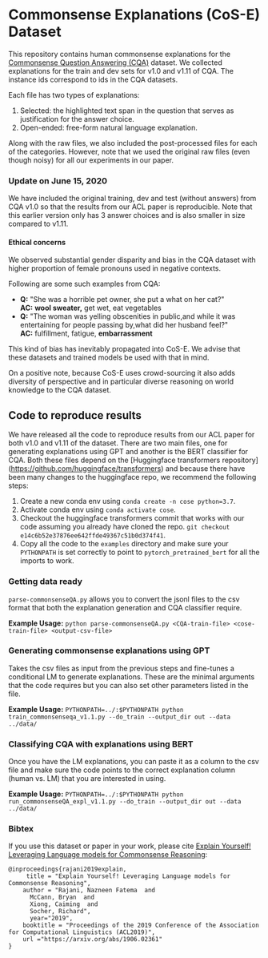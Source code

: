 # Commonsense Explanations (CoS-E) Dataset

This repository contains human commonsense explanations for the [Commonsense Question Answering (CQA)](https://www.tau-nlp.org/commonsenseqa) dataset. We collected explanations for the train and dev sets for v1.0 and v1.11 of CQA. The instance ids correspond to ids in the CQA datasets.

Each file has two types of explanations:
1. Selected: the highlighted text span in the question that serves as justification for the answer choice.
2. Open-ended: free-form natural language explanation.

Along with the raw files, we also included the post-processed files for each of the categories. However, note that we used the original raw files (even though noisy) for all our experiments in our paper.

### Update on June 15, 2020
We have included the original training, dev and test (without answers) from CQA v1.0 so that the results from our ACL paper is reproducible. Note that this earlier version only has 3 answer choices and is also smaller in size compared to v1.11.

#### Ethical concerns
We observed substantial gender disparity and bias in the CQA dataset with higher proportion of female pronouns used in negative contexts.

Following are some such examples from CQA:
- **Q:** "She was a horrible pet owner, she put a what on her cat?" <br>
   **AC:** **wool sweater,** get wet, eat vegetables
- **Q:** "The woman was yelling obscenities in public,and while it was entertaining for people passing by,what did her husband feel?"<br>
  **AC:** fulfillment, fatigue, **embarrassment**

This kind of bias has inevitably propagated into CoS-E. We advise that these datasets and trained models be
used with that in mind.

On a positive note, because CoS-E uses crowd-sourcing it also adds diversity of perspective and in particular diverse reasoning on world knowledge to the CQA dataset.

## Code to reproduce results
We have released all the code to reproduce results from our ACL paper for both v1.0 and v1.11 of the dataset. There are two main files, one for generating explanations using GPT and another is the BERT classifier for CQA. Both these files depend on the [Huggingface transformers repository] (https://github.com/huggingface/transformers) and because there have been many changes to the huggingface repo, we recommend the following steps:

1. Create a new conda env using `conda create -n cose python=3.7`.
2. Activate conda env using `conda activate cose`.
3. Checkout the huggingface transformers commit that works with our code assuming you already have cloned the repo.
`git checkout e14c6b52e37876ee642ffde49367c51b0d374f41`.
4. Copy all the code to the `examples` directory and make sure your `PYTHONPATH` is set correctly to point to `pytorch_pretrained_bert` for all the imports to work. 

### Getting data ready
`parse-commonsenseQA.py` allows you to convert the jsonl files to the csv format that both the explanation generation and CQA classifier require. 

**Example Usage:** `python parse-commonsenseQA.py <CQA-train-file> <cose-train-file> <output-csv-file>`

### Generating commonsense explanations using GPT
Takes the csv files as input from the previous steps and fine-tunes a conditional LM to generate explanations. These are the minimal arguments that the code requires but you can also set other parameters listed in the file.

**Example Usage:** `PYTHONPATH=../:$PYTHONPATH python train_commonsenseqa_v1.1.py --do_train --output_dir out --data ../data/`

### Classifying CQA with explanations using BERT
Once you have the LM explanations, you can paste it as a column to the csv file and make sure the code points to the correct explanation column (human vs. LM) that you are interested in using.

**Example Usage:** `PYTHONPATH=../:$PYTHONPATH python run_commonsenseQA_expl_v1.1.py --do_train --output_dir out --data ../data/`

### Bibtex
If you use this dataset or paper in your work, please cite [Explain Yourself! Leveraging Language models for Commonsense Reasoning](https://arxiv.org/abs/1906.02361):

```
@inproceedings{rajani2019explain,
     title = "Explain Yourself! Leveraging Language models for Commonsense Reasoning",
    author = "Rajani, Nazneen Fatema  and
      McCann, Bryan  and
      Xiong, Caiming  and
      Socher, Richard",
      year="2019",
    booktitle = "Proceedings of the 2019 Conference of the Association for Computational Linguistics (ACL2019)",
    url ="https://arxiv.org/abs/1906.02361"
}
```
